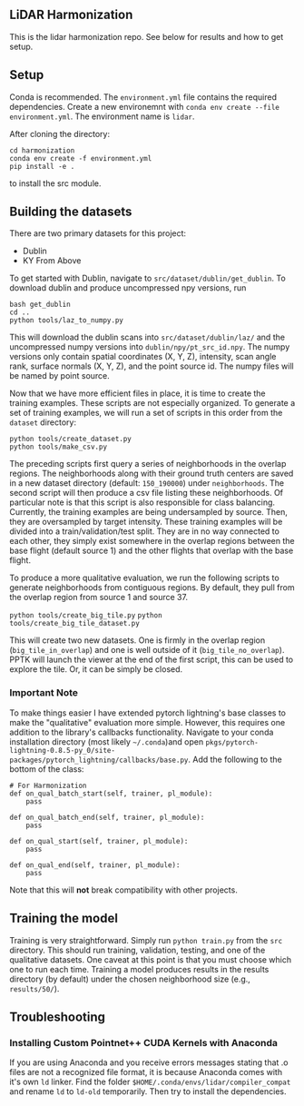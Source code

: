 LiDAR Harmonization
--

This is the lidar harmonization repo. See below for results and how to get setup.

## Setup

Conda is recommended. The `environment.yml` file contains the required dependencies. Create a new environemnt with `conda env create --file environment.yml`. The environment name is `lidar`. 

After cloning the directory:
```
cd harmonization
conda env create -f environment.yml
pip install -e .
```
to install the src module.

## Building the datasets

There are two primary datasets for this project:
- Dublin
- KY From Above

To get started with Dublin, navigate to `src/dataset/dublin/get_dublin`. To download dublin and produce uncompressed npy versions, run 
```
bash get_dublin
cd ..
python tools/laz_to_numpy.py
```

This will download the dublin scans into `src/dataset/dublin/laz/` and the uncompressed numpy versions into `dublin/npy/pt_src_id.npy`. The numpy versions only contain spatial coordinates (X, Y, Z), intensity, scan angle rank, surface normals (X, Y, Z), and the point source id. The numpy files will be named by point source. 

Now that we have more efficient files in place, it is time to create the training examples. These scripts are not especially organized. To generate a set of training examples, we will run a set of scripts in this order from the `dataset` directory:

```
python tools/create_dataset.py
python tools/make_csv.py
```

The preceding scripts first query a series of neighborhoods in the overlap regions. The neighborhoods along with their ground truth centers are saved in a new dataset directory (default: `150_190000`) under `neighborhoods`. The second script will then produce a csv file listing these neighborhoods. Of particular note is that this script is also responsible for class balancing. Currently, the training examples are being undersampled by source. Then, they are oversampled by target intensity. These training examples will be divided into a train/validation/test split. They are in no way connected to each other, they simply exist somewhere in the overlap regions between the base flight (default source 1) and the other flights that overlap with the base flight.

To produce a more qualitative evaluation, we run the following scripts to generate neighborhoods from contiguous regions. By default, they pull from the overlap region from source 1 and source 37. 

`python tools/create_big_tile.py`
`python tools/create_big_tile_dataset.py`

This will create two new datasets. One is firmly in the overlap region (`big_tile_in_overlap`) and one is well outside of it (`big_tile_no_overlap`). PPTK will launch the viewer at the end of the first script, this can be used to explore the tile. Or, it can be simply be closed. 

### Important Note
To make things easier I have extended pytorch lightning's base classes to make the "qualitative" evaluation more simple. However, this requires one addition to the library's callbacks functionality. Navigate to your conda installation directory (most likely `~/.conda`)and open `pkgs/pytorch-lightning-0.8.5-py_0/site-packages/pytorch_lightning/callbacks/base.py`. Add the following to the bottom of the class:
```
# For Harmonization
def on_qual_batch_start(self, trainer, pl_module):
    pass

def on_qual_batch_end(self, trainer, pl_module):
    pass

def on_qual_start(self, trainer, pl_module):
    pass

def on_qual_end(self, trainer, pl_module):
    pass
```

Note that this will **not** break compatibility with other projects. 


## Training the model

Training is very straightforward. Simply run `python train.py` from the `src` directory. This should run training, validation, testing, and one of the qualitative datasets. One caveat at this point is that you must choose which one to run each time. Training a model produces results in the results directory (by default) under the chosen neighborhood size (e.g., `results/50/`). 

## Troubleshooting

### Installing Custom Pointnet++ CUDA Kernels with Anaconda
If you are using Anaconda and you receive errors messages stating that .o files are not a recognized file format, it is because Anaconda comes with it's own `ld` linker. Find the folder `$HOME/.conda/envs/lidar/compiler_compat` and rename `ld` to `ld-old` temporarily. Then try to install the dependencies.
